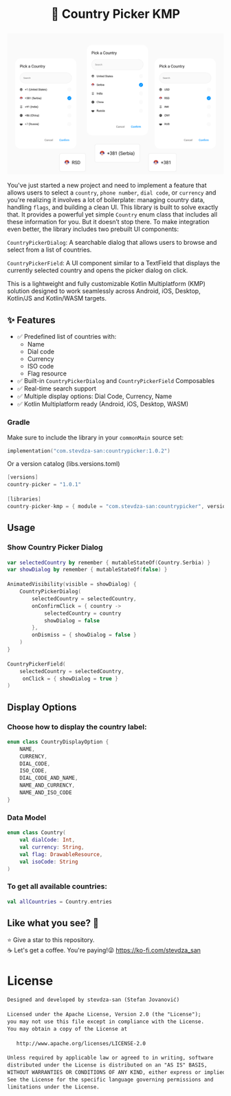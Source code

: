 # <p align="center">🚩 Country Picker KMP</p>

<p align="center">
  <img src="ASSETS/components.png" href="">
</p>

You've just started a new project and need to implement a feature that allows users to select a `country`, `phone number`, `dial code`, or `currency` and you're realizing it involves a lot of boilerplate: managing country data, handling `flags`, and building a clean UI. This library is built to solve exactly that. It provides a powerful yet simple `Country` enum class that includes all these information for you. But it doesn’t stop there. To make integration even better, the library includes two prebuilt UI components:

  `CountryPickerDialog`: A searchable dialog that allows users to browse and select from a list of countries.

  `CountryPickerField`: A UI component similar to a TextField that displays the currently selected country and opens the picker dialog on click.

This is a lightweight and fully customizable Kotlin Multiplatform (KMP) solution designed to work seamlessly across Android, iOS, Desktop, Kotlin/JS and Kotlin/WASM targets.


## ✨ Features

- ✅ Predefined list of countries with:
  - Name
  - Dial code
  - Currency
  - ISO code
  - Flag resource
- ✅ Built-in `CountryPickerDialog` and `CountryPickerField` Composables
- ✅ Real-time search support
- ✅ Multiple display options: Dial Code, Currency, Name
- ✅ Kotlin Multiplatform ready (Android, iOS, Desktop, WASM)



### Gradle

Make sure to include the library in your `commonMain` source set:

```kotlin
implementation("com.stevdza-san:countrypicker:1.0.2")
```

Or a version catalog (libs.versions.toml)
```kotlin
[versions]
country-picker = "1.0.1"

[libraries]
country-picker-kmp = { module = "com.stevdza-san:countrypicker", version.ref = "country-picker" }
```

## Usage
### Show Country Picker Dialog

```kotlin
var selectedCountry by remember { mutableStateOf(Country.Serbia) }
var showDialog by remember { mutableStateOf(false) }

AnimatedVisibility(visible = showDialog) {
    CountryPickerDialog(
        selectedCountry = selectedCountry,
        onConfirmClick = { country ->
            selectedCountry = country
            showDialog = false
        },
        onDismiss = { showDialog = false }
    )
}

CountryPickerField(
    selectedCountry = selectedCountry,
     onClick = { showDialog = true }
)
```

## Display Options

### Choose how to display the country label:

```kotlin
enum class CountryDisplayOption {
    NAME,
    CURRENCY,
    DIAL_CODE,
    ISO_CODE,
    DIAL_CODE_AND_NAME,
    NAME_AND_CURRENCY,
    NAME_AND_ISO_CODE
}
```

### Data Model

```kotlin
enum class Country(
    val dialCode: Int,
    val currency: String,
    val flag: DrawableResource,
    val isoCode: String
)
```

### To get all available countries:

```kotlin
val allCountries = Country.entries
```

## Like what you see? :yellow_heart:
⭐ Give a star to this repository. <br />
☕ Let's get a coffee. You're paying!😜 https://ko-fi.com/stevdza_san

# License
```xml
Designed and developed by stevdza-san (Stefan Jovanović)

Licensed under the Apache License, Version 2.0 (the "License");
you may not use this file except in compliance with the License.
You may obtain a copy of the License at

   http://www.apache.org/licenses/LICENSE-2.0

Unless required by applicable law or agreed to in writing, software
distributed under the License is distributed on an "AS IS" BASIS,
WITHOUT WARRANTIES OR CONDITIONS OF ANY KIND, either express or implied.
See the License for the specific language governing permissions and
limitations under the License.
```

